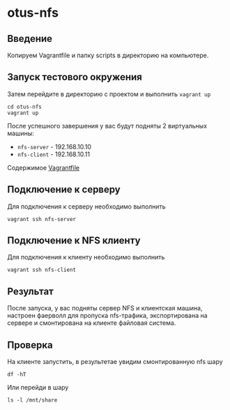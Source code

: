# otus-nfs

## Введение

Копируем Vagrantfile и папку scripts в директорию на компьютере.

## Запуск тестового окружения

Затем перейдите в директорию с проектом и выполнить `vagrant up`
```shell
cd otus-nfs
vagrant up
```

После успешного завершения у вас будут подняты 2 виртуальных машины:
- `nfs-server` - 192.168.10.10
- `nfs-client` - 192.168.10.11

Содержимое [Vagrantfile](./Vagrantfile)

## Подключение к серверу

Для подключения к серверу необходимо выполнить
```shell
vagrant ssh nfs-server
```

## Подключение к NFS клиенту

Для подключения к клиенту необходимо выполнить
```shell
vagrant ssh nfs-client
```

## Результат

После запуска, у вас подняты сервер NFS и клиентская машина, настроен фаерволл для пропуска nfs-трафика, экспортирована на сервере и смонтирована на клиенте файловая система.

## Проверка

На клиенте запустить, в результетае увидим смонтированную nfs шару
```shell
df -hT
```

Или перейди в шару
```shell
ls -l /mnt/share
```


